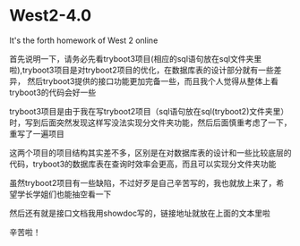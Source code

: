 # West2-4.0
It's the forth homework of  West 2 online

首先说明一下，请务必先看tryboot3项目(相应的sql语句放在sql文件夹里啦),tryboot3项目是对tryboot2项目的优化，在数据库表的设计部分就有一些差异，
然后tryboot3提供的接口功能更加完备一些，而且我个人觉得从整体上看tryboot3的代码会好一些

tryboot3项目是由于我在写tryboot2项目（sql语句放在sql(tryboot2)文件夹里）时，写到后面突然发现这样写没法实现分文件夹功能，然后后面慎重考虑了一下，
重写了一遍项目

这两个项目的项目结构其实差不多，区别是在对数据库表的设计和一些比较底层的代码，tryboot3的数据库表在查询时效率会更高，而且可以实现分文件夹功能

虽然tryboot2项目有一些缺陷，不过好歹是自己辛苦写的，我也就放上来了，希望学长学姐们也能抽空看一下

然后还有就是接口文档我用showdoc写的，链接地址就放在上面的文本里啦

辛苦啦！
